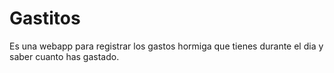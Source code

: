 # Gastitos

Es una webapp para registrar los gastos hormiga que tienes durante el dia y saber cuanto has gastado.
